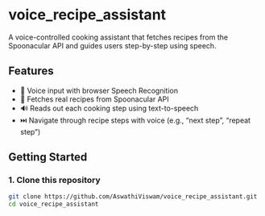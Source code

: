 # voice_recipe_assistant


A voice-controlled cooking assistant that fetches recipes from the Spoonacular API and guides users step-by-step using speech.

## Features

- 🎤 Voice input with browser Speech Recognition
- 🥘 Fetches real recipes from Spoonacular API
- 🔊 Reads out each cooking step using text-to-speech
- ⏭️ Navigate through recipe steps with voice (e.g., “next step”, “repeat step”)

##  Getting Started

### 1. Clone this repository

```bash
git clone https://github.com/AswathiViswam/voice_recipe_assistant.git
cd voice_recipe_assistant

